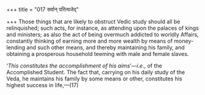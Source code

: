 +++
title = "017 सर्वान् परित्यजेद्"

+++
Those things that are likely to obstruct Vedic study should all be
relinquished; such acts, for instance, as attending upon the palaces of
kings and ministers; as also the act of being overmuch addicted to
worldly Affairs, constantly thinking of earning more and more wealth by
means of money-lending and such other means, and thereby maintaining his
family, and obtaining a prosperous household teeming with male and
female slaves.

‘*This constitutes the accomplishment of his aims*’—*i.e*., of the
Accomplished Student. The fact that, carrying on his daily study of the
Veda, he maintains his family by some means or other, constitutes his
highest success in life,—(17)


